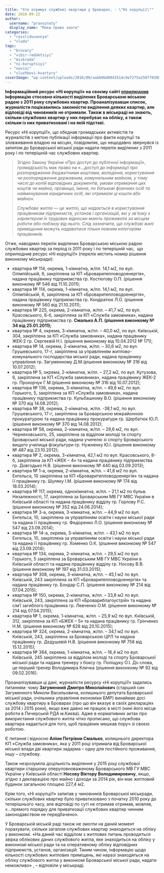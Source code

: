 ```yaml
---
title: "Хто отримує службові квартири у Броварах, - \"Ні корупції\""
date: 2016-09-22
author: 
  username: "pravoznaty"
  display_name: "Маєш право знати"
categories: 
  - "rozsliduvannya"
  - "vlada"
tags: 
  - "brovary"
  - "vibir-redaktsiyi"
  - "miskrada"
  - "ni-koruptsiyi"
  - "novini"
  - "sluzhbovi-kvartyry"
coverImage: "wp-content/uploads/2016/09/aabb0bd8043514c9e7275a250f7039ba.jpg"
---
```


**Інформаційний ресурс «Ні корупції» на своєму сайті [оприлюднив](http://nikorupciji.org/2016/09/15/antyrejtynh-vlasnykiv-sluzhbovoho-zhytla-u-brovarah/) інформацію стосовно кількості виділених Броварською міською радою з 2011 року службових квартир. Проаналізувавши список, журналісти поцікавились законністю виділення деяких квартир, але відповіді від чиновників не отримали. Також в міськраді не знають, скільки службових квартир у них перебуває на обліку, а також скільки із них приватизовані і на якій підставі.**

Ресурс «Ні корупції!», що обєднав громадських активістів та журналістів з метою публікації інформації про факти корупції та зловживання владою на місцях, повідомляє, що нещодавно звернувся із запитом до Броварської міської ради надати перелік виділених з 2011 року і по теперішній час службових квартир.

> Згідно Закону України «Про доступ до публічної інформації»,  громадськість має право на «…_доступ до інформації про розпорядження бюджетними коштами, володіння, користування чи розпорядження державним, комунальним майном, у тому числі до копій відповідних документів, умови отримання цих коштів чи майна, прізвища, імена, по батькові фізичних осіб та найменування юридичних осіб, які отримали ці кошти або майно»._
> 
> _Службове житло — це житло, що надається в користування працівникам підприємств, установ і організацій, які у зв'язку з характером їх трудових відносин мають проживати за місцем роботи або поблизу від нього. Слід зазначити, що службові жилі приміщення можуть надаватися тільки певним категоріям працівників._

Отже, наводимо перелік виділених Броварською міською радою службових квартир за період із 2011 року і по теперішній час,  що оприлюднив ресурс «Ні корупції!» (перелік містить номер рішення виконкому міськради):

- квартира № 114, окрема, 1-кімнатна, ж/пл. 14,1 м2, по вул. Олімпійській, 6, закріплена за КП «Броваритепловодоенергія», надана працівнику підприємства гр. Костюгову О.П. (рішення виконкому № 546 від 11.10.2011);
- квартира № 114, окрема, 1-кімнатна, ж/пл. 14,1 м2, по вул. Олімпійській, 6, закріплена за КП «Броваритепловодоенергія», надана працівнику підприємства гр. Кондратюк Л.О. (рішення виконкому № 560 від 21.10.2011);
- квартира № 225, окрема, 2-кімнатна, ж/пл. – 41,7 м2, по вул. Красовського, 8-б, закріплена за КП «Служба замовника», надана працівнику підприємства гр. **Смалько А.П. (рішення виконкому № 34 від 25.01.2011);**
- квартира № 4, окрема, 3-кімнатна, ж/пл. – 40,0 м2, по вул. Київській, 304, закріплена за КП «Служба замовника», надана працівнику ЖЕК-2 гр. Сергеєвій Н.І. (рішення виконкому від 10.04.2012 № 171);
- квартира № 14, окрема, 2-кімнатна, ж/пл. – 30,6 м2, по вул. Грушевського, 17-г, закріплена за управлінням житлово-комунального господарства міської ради, надана працівнику управління гр. Загуменному Д.М.(рішення виконкому № 316 від 10.07.2012);
- квартира № 5, окрема, 2-кімнатна, ж/пл. – 27,2 м2, по вул. Кутузова, 6, закріплена за КП «Служба замовника», надана працівнику ЖЕК-2 гр. Прохорчук Г.М.(рішення виконкому № 316 від 10.07.2012);
- квартира № 136, окрема, 3-кімнатна, ж/пл. – 49,8 м2, по вул. Горького, 5, закріплена за КП «Служба замовника», надана працівнику підприємства гр. Кульбашному В.О. (рішення виконкому № 370 від 14.08.2012);
- квартира № 38, окрема, 2-кімнатна, ж/пл. -38,1 м2, по вул. Грушевського, 17-г, закріплена за Броварською міжрайонною прокуратурою та надана працівнику прокуратури гр. Щербатюк Ю.Л. (рішення виконкому № 370 від 14.08.2012);
- квартира № 58, окрема, 2-кімнатна, ж/пл. – 29,6 м2, по вул. Черняховського, 25, закріплена за відділом молоді та спорту Броварської міської ради, надана учителю зі спорту Броварського вищого училища фізкультури гр. Нужненку Ю.І. (рішення виконкому № 487 від 23.10.2012);
- квартира № 2, окрема, 3-кімнатна, 42,1 м2 по вул. Красовського, 8-б, закріплена за КП «ЖЕК – 4» та надана працівнику підприємства гр. Довгодько Н.В. (рішення виконкому № 440 від 03.09.2013);
- квартира № 1-а, окрема, 2-кімнатна, ж/пл. – 41,8 м2 по вул. Енгельса, 10 закріплена за КП «Броваритепловодоенергія» та надана її працівнику гр. Шуляку І.М. (рішення виконкому № 174 від 18.03.2014);
- квартира № 117, окрема, однокімнатна, ж/пл. – 21,1 м2 по бульв. Незалежності, 17, закріплена за Броварським МВ ГУ МВС України в Київській області та надана працівнику відділу гр. Горлову Р.С.(рішення виконкому № 352 від 24.06.2014);
- квартира № 3-а, окрема, 3-кімнатна, ж/пл. – 44,9 м2 по вул. Енгельса, 10, закріплена за управлінням освіти і науки міської ради та надана її працівнику гр. Федоренко Л.О. (рішення виконкому № 547 від 23.09.2014);
- квартира № 14-а, окрема, 3-кімнатна, ж/пл. – 43,1 м2 по вул. Енгельса, 10, закріплена за управлінням освіти і науки міської ради та надана її працівнику гр. Хоменко О.К. (рішення виконкому № 547 від 23.09.2014);
- квартира № 134, окрема, 2-кімнатна, ж/пл. – 29,5 м2 по вул. Горького, 5 закріплена за Броварським МВ ГУ МВС України в Київській області та надана працівнику відділу гр. Носову В.В. (рішення виконкому № 197 від 31.03.2015);
- квартира № 308, окрема, 3-кімнатна, ж/пл. – 45,1 м2 по вул. Київській, 243 закріплена за КП «Броваритепловодоенергія» та надана працівнику гр. Бондар С.П. (рішення виконкому № 214 від 07.04.2015);
- квартира № 150, окрема, 2-кімнатна, ж/пл. – 33,8 м2 по вул. Київській, 243, закріплена за КП «Бровариблагоустрій» та надана сім’ї загиблого працівника гр. Левченко О.М. (рішення виконкому № 214 від 07.04.2015);
- квартира № 1, окрема, 1-кімнатна, ж/пл. – 25,9 м2 по вул. Київській, 312, закріплена за КП «БЖЕК – 5» та надана працівнику гр. Грінченко Н.М. (рішення виконкому № 628 від 20.10.2015);
- квартира № 324, окрема, 2-кімнатна, ж/пл. – 34,1 м2 по вул. Київській, 243, закріплена за Броварською ЦРЛ та надана працівнику гр. Дєдушевій Н.В. (рішення виконкому № 758 від 15.12.2015);
- квартира № 364, окрема, 1-кімнатна, ж/пл. – 16,4 м2 по вул. Київській, 245 закріплена за відділом молоді та спорту Броварської міської ради та надана тренеру з боксу гр. Поліщуку О.І. До слова, це перший тренер Володимира Кличка (рішення виконкому № 92 від 09.02.2016).

Проаналізувавши ці дані, журналісти ресурсу «Ні корупції!» задались питанням: чому **Загуменний Дмитро Миколайович** (старший син Загуменного Миколи Васильовича, колишнього депутата Броварської міської ради, очільника управління економіки БМР) винаймає досі службову квартиру в Броварах (про що він вказує в своїх деклараціях за 2014 і 2015 роки), якщо вже давно не працює в місті (нині його місце роботи в Печерській РДА м.Києва). Адже в нормативних актах про використання службового житла чітко прописано, що службова квартира надається для того, щоб працівник мешкав поруч зі своєю роботою.

Є питання і відносно **Аліни Петрівни Смалько**, колишнього директора КП «Служба замовника», яка у 2011 році отримала від Броварської міської влади дві квартири задарма – одну для постійного проживання, іншу – службову.

Також незрозуміла доцільність виділення у 2015 році службової квартири старшому оперуповноваженому Броварського МВ ГУ МВС України у Київській області **Носову Віктору Володимировичу**, якщо, згідно з декларацією про майно і доходи за 2014 рік, він має житловий будинок загальною площею 227,4 м2.

Крім того, «Ні корупції!» запитав у чиновників Броварської міськради, скільки службових квартир було приватизовано з початку 2010 року до теперішнього часу, але відповіді по суті не отримав отримав, мовляв, «…прямого порядку для приватизації службових квартир чинним законодавством не передбачено».

У Броварській міській раді також не змогли на даний момент порахувати, скільки загалом службових квартир знаходиться на обліку у виконкомі. «На даний час відділом з житлових питань проводиться звірка облікових даних службового житла, яке знаходиться на обліку у виконкомі міської ради та на оперативному обліку відповідних підприємств, установ, організацій. Таким чином, інформацію щодо кількості службових житлових приміщень, які наразі знаходяться на обліку службового житла у виконкомі Броварської міської ради, надати неможливо» , – відповіли у міськраді.

